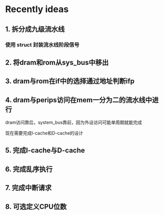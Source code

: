 # Recently ideas

## 1. 拆分成九级流水线

### 使用 struct 封装流水线阶段信号

## 2. 将dram和rom从sys_bus中移出

## 3. dram与rom在if中的选择通过地址判断ifp

## 4. dram与perips访问在mem一分为二的流水线中进行

dram访问靠后，system_bus靠前，因为外设访问可能单周期就能完成

现在需要完成I-cache和D-cache的设计

## 5. 完成I-cache与D-cache

## 6. 完成乱序执行

## 7. 完成中断请求

## 8. 可选定义CPU位数
